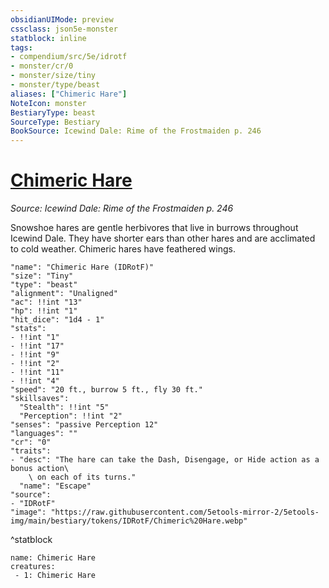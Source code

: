 ```yaml
---
obsidianUIMode: preview
cssclass: json5e-monster
statblock: inline
tags:
- compendium/src/5e/idrotf
- monster/cr/0
- monster/size/tiny
- monster/type/beast
aliases: ["Chimeric Hare"]
NoteIcon: monster
BestiaryType: beast
SourceType: Bestiary
BookSource: Icewind Dale: Rime of the Frostmaiden p. 246
---
```

# [Chimeric Hare](2-Mechanics\CLI\bestiary\beast/chimeric-hare-idrotf.md)
*Source: Icewind Dale: Rime of the Frostmaiden p. 246*  

Snowshoe hares are gentle herbivores that live in burrows throughout Icewind Dale. They have shorter ears than other hares and are acclimated to cold weather. Chimeric hares have feathered wings.

```statblock
"name": "Chimeric Hare (IDRotF)"
"size": "Tiny"
"type": "beast"
"alignment": "Unaligned"
"ac": !!int "13"
"hp": !!int "1"
"hit_dice": "1d4 - 1"
"stats":
- !!int "1"
- !!int "17"
- !!int "9"
- !!int "2"
- !!int "11"
- !!int "4"
"speed": "20 ft., burrow 5 ft., fly 30 ft."
"skillsaves":
  "Stealth": !!int "5"
  "Perception": !!int "2"
"senses": "passive Perception 12"
"languages": ""
"cr": "0"
"traits":
- "desc": "The hare can take the Dash, Disengage, or Hide action as a bonus action\
    \ on each of its turns."
  "name": "Escape"
"source":
- "IDRotF"
"image": "https://raw.githubusercontent.com/5etools-mirror-2/5etools-img/main/bestiary/tokens/IDRotF/Chimeric%20Hare.webp"
```
^statblock

```encounter-table
name: Chimeric Hare
creatures:
 - 1: Chimeric Hare
```